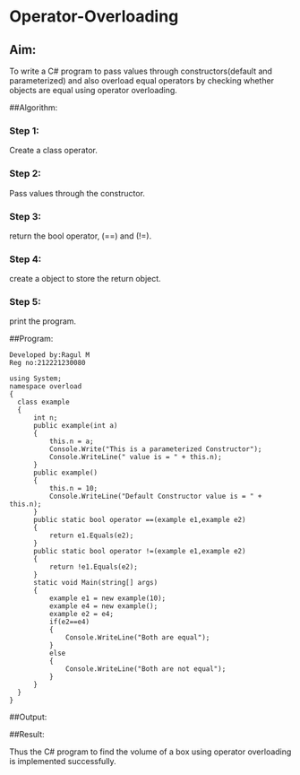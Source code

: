 # Operator-Overloading

## Aim:
 To write a C# program to pass values through constructors(default and parameterized) and also overload equal operators by checking whether objects are equal using operator overloading. 
 
 ##Algorithm:
 ### Step 1:
 Create a class operator.
 
 ### Step 2:
 Pass values through the constructor.
 
 ### Step 3:
 return the bool operator, (==) and (!=).
 
 ### Step 4:
 create a object to store the return object.
 
 ### Step 5:
 print the program.
 
 ##Program:
 ~~~
 Developed by:Ragul M
 Reg no:212221230080
 ~~~
 ~~~
 using System;
namespace overload
{
   class example
   {
       int n;
       public example(int a)
       {
           this.n = a;
           Console.Write("This is a parameterized Constructor");
           Console.WriteLine(" value is = " + this.n);
       }
       public example()
       {
           this.n = 10;
           Console.WriteLine("Default Constructor value is = " + this.n);
       }
       public static bool operator ==(example e1,example e2)
       {
           return e1.Equals(e2);
       }
       public static bool operator !=(example e1,example e2)
       {
           return !e1.Equals(e2);
       }
       static void Main(string[] args)
       {
           example e1 = new example(10);
           example e4 = new example();
           example e2 = e4;
           if(e2==e4)
           {
               Console.WriteLine("Both are equal");
           }
           else
           {
               Console.WriteLine("Both are not equal");
           }
       }
   }
}
 ~~~
 ##Output:
 
 
 ##Result:
 
 Thus the C# program to find the volume of a box using operator overloading is implemented successfully.

